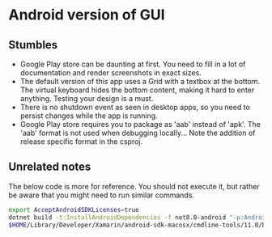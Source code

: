 # Android version of GUI

## Stumbles

- Google Play store can be daunting at first. You need to fill in a lot of documentation and render screenshots in exact sizes.
- The default version of this app uses a Grid with a textbox at the bottom. The virtual keyboard hides the bottom content, making it hard to enter anything. Testing your design is a must.
- There is no shutdown event as seen in desktop apps, so you need to persist changes while the app is running.
- Google Play store requires you to package as 'aab' instead of 'apk'. The 'aab' format is not used when debugging locally... Note the addition of release specific format in the csproj.

## Unrelated notes

The below code is more for reference. You should not execute it, but rather be aware that
you might need to run similar commands.

```sh
export AcceptAndroidSDKLicenses=true
dotnet build -t:InstallAndroidDependencies -f net8.0-android "-p:AndroidSdkDirectory=$HOME/Library/Developer/Xamarin/android-sdk-macosx"
$HOME/Library/Developer/Xamarin/android-sdk-macosx/cmdline-tools/11.0/bin/sdkmanager --install "platform-tools"
```
